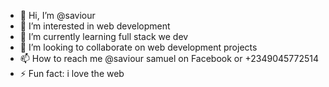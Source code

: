 - 👋 Hi, I’m @saviour
- 👀 I’m interested in web development 
- 🌱 I’m currently learning full stack we dev
- 💞️ I’m looking to collaborate on web development projects 
- 📫 How to reach me @saviour samuel on Facebook or +2349045772514
- ⚡ Fun fact: i love the web

<!---
saviour-spex/saviour-spex is a ✨ special ✨ repository because its `README.md` (this file) appears on your GitHub profile.
You can click the Preview link to take a look at your changes.
--->
